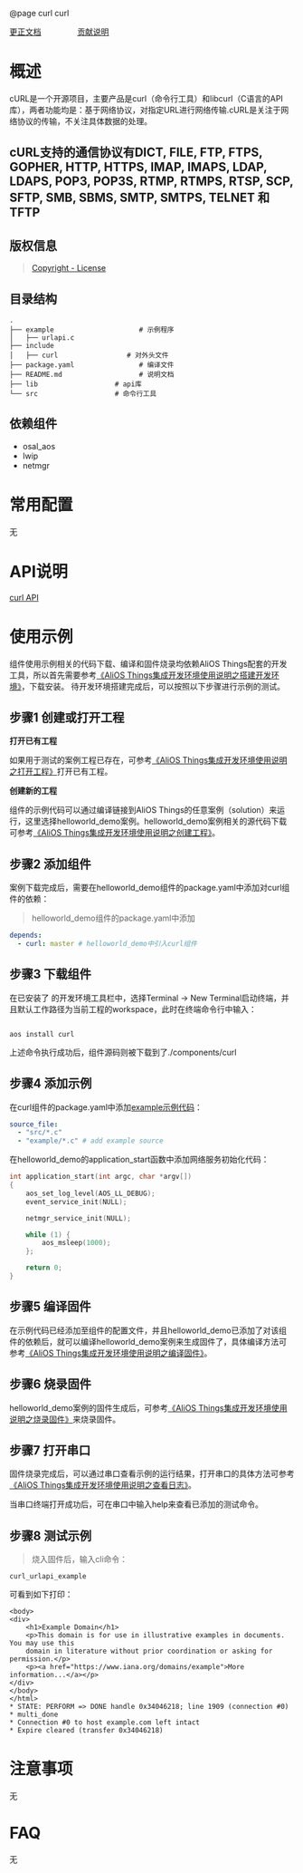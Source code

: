 @page curl curl

[更正文档](https://gitee.com/alios-things/curl/edit/master/README.md) &emsp;&emsp;&emsp;&emsp; [贡献说明](https://help.aliyun.com/document_detail/302301.html)

# 概述
cURL是一个开源项目，主要产品是curl（命令行工具）和libcurl（C语言的API库），两者功能均是：基于网络协议，对指定URL进行网络传输.cURL是关注于网络协议的传输，不关注具体数据的处理。

cURL支持的通信协议有DICT, FILE, FTP, FTPS, GOPHER, HTTP, HTTPS, IMAP, IMAPS, LDAP, LDAPS, POP3, POP3S, RTMP, RTMPS, RTSP, SCP, SFTP, SMB, SBMS, SMTP, SMTPS, TELNET 和TFTP
-
## 版权信息
> [Copyright - License](https://curl.se/docs/copyright.html)

## 目录结构
```tree
.
├── example                     # 示例程序
│   ├── urlapi.c
├── include
│   ├── curl                 # 对外头文件
├── package.yaml                # 编译文件
├── README.md                   # 说明文档
├── lib                   # api库
└── src                   # 命令行工具

```

## 依赖组件
* osal_aos
* lwip
* netmgr

# 常用配置
无
# API说明
[curl API](https://curl.se/libcurl/c/)

# 使用示例
组件使用示例相关的代码下载、编译和固件烧录均依赖AliOS Things配套的开发工具，所以首先需要参考[《AliOS Things集成开发环境使用说明之搭建开发环境》](https://help.aliyun.com/document_detail/302378.html)，下载安装。
待开发环境搭建完成后，可以按照以下步骤进行示例的测试。

## 步骤1 创建或打开工程

**打开已有工程**

如果用于测试的案例工程已存在，可参考[《AliOS Things集成开发环境使用说明之打开工程》](https://help.aliyun.com/document_detail/302381.html)打开已有工程。

**创建新的工程**

组件的示例代码可以通过编译链接到AliOS Things的任意案例（solution）来运行，这里选择helloworld_demo案例。helloworld_demo案例相关的源代码下载可参考[《AliOS Things集成开发环境使用说明之创建工程》](https://help.aliyun.com/document_detail/302379.html)。

## 步骤2 添加组件

案例下载完成后，需要在helloworld_demo组件的package.yaml中添加对curl组件的依赖：
> helloworld_demo组件的package.yaml中添加
```yaml
depends:
  - curl: master # helloworld_demo中引入curl组件
```

## 步骤3 下载组件

在已安装了  的开发环境工具栏中，选择Terminal -> New Terminal启动终端，并且默认工作路径为当前工程的workspace，此时在终端命令行中输入：

```shell

aos install curl

```

上述命令执行成功后，组件源码则被下载到了./components/curl

## 步骤4 添加示例

在curl组件的package.yaml中添加[example示例代码](https://gitee.com/alios-things/curl/tree/master/example)：

```yaml
source_file:
  - "src/*.c"
  - "example/*.c" # add example source
```

在helloworld_demo的application_start函数中添加网络服务初始化代码：

```c
int application_start(int argc, char *argv[])
{
    aos_set_log_level(AOS_LL_DEBUG);
    event_service_init(NULL);

    netmgr_service_init(NULL);

    while (1) {
        aos_msleep(1000);
    };

    return 0;
}
```
## 步骤5 编译固件

在示例代码已经添加至组件的配置文件，并且helloworld_demo已添加了对该组件的依赖后，就可以编译helloworld_demo案例来生成固件了，具体编译方法可参考[《AliOS Things集成开发环境使用说明之编译固件》](https://help.aliyun.com/document_detail/302384.html)。

## 步骤6 烧录固件

helloworld_demo案例的固件生成后，可参考[《AliOS Things集成开发环境使用说明之烧录固件》](https://help.aliyun.com/document_detail/302383.html)来烧录固件。

## 步骤7 打开串口

固件烧录完成后，可以通过串口查看示例的运行结果，打开串口的具体方法可参考[《AliOS Things集成开发环境使用说明之查看日志》](https://help.aliyun.com/document_detail/302382.html)。

当串口终端打开成功后，可在串口中输入help来查看已添加的测试命令。

## 步骤8 测试示例
> 烧入固件后，输入cli命令：

```shell
curl_urlapi_example
```

可看到如下打印：
```shell
<body>
<div>
    <h1>Example Domain</h1>
    <p>This domain is for use in illustrative examples in documents. You may use this
    domain in literature without prior coordination or asking for permission.</p>
    <p><a href="https://www.iana.org/domains/example">More information...</a></p>
</div>
</body>
</html>
* STATE: PERFORM => DONE handle 0x34046218; line 1909 (connection #0)
* multi_done
* Connection #0 to host example.com left intact
* Expire cleared (transfer 0x34046218)
```

# 注意事项
无

# FAQ
无
